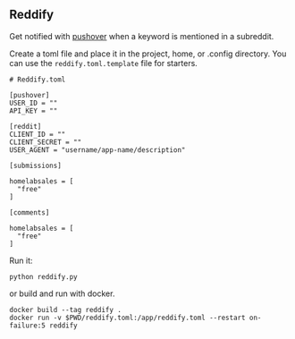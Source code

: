 Reddify
-------
Get notified with [pushover](https://pushover.net/) when a keyword is mentioned
in a subreddit. 

Create a toml file and place it in the project, home, or .config directory. You
can use the `reddify.toml.template` file for starters.


```
# Reddify.toml

[pushover]
USER_ID = ""
API_KEY = ""

[reddit]
CLIENT_ID = ""
CLIENT_SECRET = ""
USER_AGENT = "username/app-name/description"

[submissions]

homelabsales = [
  "free"
]

[comments]

homelabsales = [
  "free"
]
```

Run it:

```python reddify.py```


or build and run with docker.

```
docker build --tag reddify .
docker run -v $PWD/reddify.toml:/app/reddify.toml --restart on-failure:5 reddify
```
